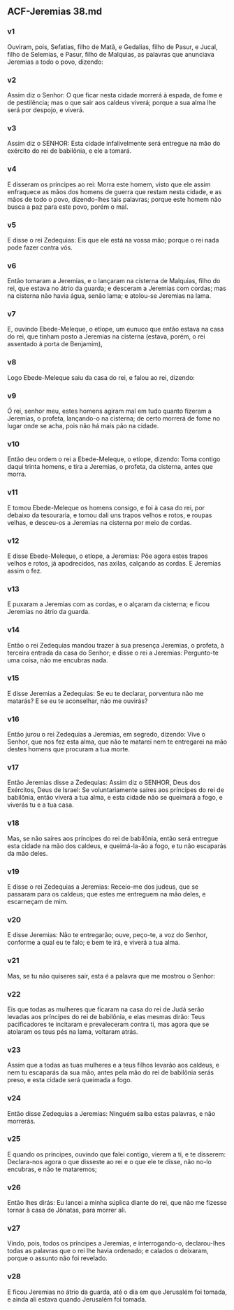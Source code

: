 ## ACF-Jeremias 38.md
### v1
 Ouviram, pois, Sefatias, filho de Matã, e Gedalias, filho de Pasur, e Jucal, filho de Selemias, e Pasur, filho de Malquias, as palavras que anunciava Jeremias a todo o povo, dizendo:
### v2
 Assim diz o Senhor: O que ficar nesta cidade morrerá à espada, de fome e de pestilência; mas o que sair aos caldeus viverá; porque a sua alma lhe será por despojo, e viverá.
### v3
 Assim diz o SENHOR: Esta cidade infalivelmente será entregue na mão do exército do rei de babilônia, e ele a tomará.
### v4
 E disseram os príncipes ao rei: Morra este homem, visto que ele assim enfraquece as mãos dos homens de guerra que restam nesta cidade, e as mãos de todo o povo, dizendo-lhes tais palavras; porque este homem não busca a paz para este povo, porém o mal.
### v5
 E disse o rei Zedequias: Eis que ele está na vossa mão; porque o rei nada pode fazer contra vós.
### v6
 Então tomaram a Jeremias, e o lançaram na cisterna de Malquias, filho do rei, que estava no átrio da guarda; e desceram a Jeremias com cordas; mas na cisterna não havia água, senão lama; e atolou-se Jeremias na lama.
### v7
 E, ouvindo Ebede-Meleque, o etíope, um eunuco que então estava na casa do rei, que tinham posto a Jeremias na cisterna (estava, porém, o rei assentado à porta de Benjamim),
### v8
 Logo Ebede-Meleque saiu da casa do rei, e falou ao rei, dizendo:
### v9
 Ó rei, senhor meu, estes homens agiram mal em tudo quanto fizeram a Jeremias, o profeta, lançando-o na cisterna; de certo morrerá de fome no lugar onde se acha, pois não há mais pão na cidade.
### v10
 Então deu ordem o rei a Ebede-Meleque, o etíope, dizendo: Toma contigo daqui trinta homens, e tira a Jeremias, o profeta, da cisterna, antes que morra.
### v11
 E tomou Ebede-Meleque os homens consigo, e foi à casa do rei, por debaixo da tesouraria, e tomou dali uns trapos velhos e rotos, e roupas velhas, e desceu-os a Jeremias na cisterna por meio de cordas.
### v12
 E disse Ebede-Meleque, o etíope, a Jeremias: Põe agora estes trapos velhos e rotos, já apodrecidos, nas axilas, calçando as cordas. E Jeremias assim o fez.
### v13
 E puxaram a Jeremias com as cordas, e o alçaram da cisterna; e ficou Jeremias no átrio da guarda.
### v14
 Então o rei Zedequias mandou trazer à sua presença Jeremias, o profeta, à terceira entrada da casa do Senhor; e disse o rei a Jeremias: Pergunto-te uma coisa, não me encubras nada.
### v15
 E disse Jeremias a Zedequias: Se eu te declarar, porventura não me matarás? E se eu te aconselhar, não me ouvirás?
### v16
 Então jurou o rei Zedequias a Jeremias, em segredo, dizendo: Vive o Senhor, que nos fez esta alma, que não te matarei nem te entregarei na mão destes homens que procuram a tua morte.
### v17
 Então Jeremias disse a Zedequias: Assim diz o SENHOR, Deus dos Exércitos, Deus de Israel: Se voluntariamente saíres aos príncipes do rei de babilônia, então viverá a tua alma, e esta cidade não se queimará a fogo, e viverás tu e a tua casa.
### v18
 Mas, se não saíres aos príncipes do rei de babilônia, então será entregue esta cidade na mão dos caldeus, e queimá-la-ão a fogo, e tu não escaparás da mão deles.
### v19
 E disse o rei Zedequias a Jeremias: Receio-me dos judeus, que se passaram para os caldeus; que estes me entreguem na mão deles, e escarneçam de mim.
### v20
 E disse Jeremias: Não te entregarão; ouve, peço-te, a voz do Senhor, conforme a qual eu te falo; e bem te irá, e viverá a tua alma.
### v21
 Mas, se tu não quiseres sair, esta é a palavra que me mostrou o Senhor:
### v22
 Eis que todas as mulheres que ficaram na casa do rei de Judá serão levadas aos príncipes do rei de babilônia, e elas mesmas dirão: Teus pacificadores te incitaram e prevaleceram contra ti, mas agora que se atolaram os teus pés na lama, voltaram atrás.
### v23
 Assim que a todas as tuas mulheres e a teus filhos levarão aos caldeus, e nem tu escaparás da sua mão, antes pela mão do rei de babilônia serás preso, e esta cidade será queimada a fogo.
### v24
 Então disse Zedequias a Jeremias: Ninguém saiba estas palavras, e não morrerás.
### v25
 E quando os príncipes, ouvindo que falei contigo, vierem a ti, e te disserem: Declara-nos agora o que disseste ao rei e o que ele te disse, não no-lo encubras, e não te mataremos;
### v26
 Então lhes dirás: Eu lancei a minha súplica diante do rei, que não me fizesse tornar à casa de Jônatas, para morrer ali.
### v27
 Vindo, pois, todos os príncipes a Jeremias, e interrogando-o, declarou-lhes todas as palavras que o rei lhe havia ordenado; e calados o deixaram, porque o assunto não foi revelado.
### v28
 E ficou Jeremias no átrio da guarda, até o dia em que Jerusalém foi tomada, e ainda ali estava quando Jerusalém foi tomada.
